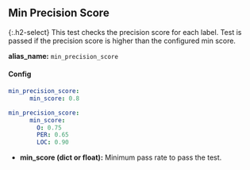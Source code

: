 
## Min Precision Score

<div class="main-docs" markdown="1"><div class="h3-box" markdown="1">

{:.h2-select}
This test checks the precision score for each label. Test is passed if the precision score is higher than the configured min score.

**alias_name:** `min_precision_score`

</div><div class="h3-box" markdown="1">

#### Config
```yaml
min_precision_score:
      min_score: 0.8
```
```yaml
min_precision_score:
      min_score:
        O: 0.75
        PER: 0.65
        LOC: 0.90
```
- **min_score (dict or float):** Minimum pass rate to pass the test.

<!-- #### Examples -->

</div></div>